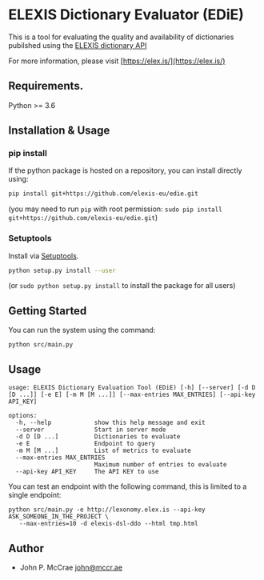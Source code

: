 # ELEXIS Dictionary Evaluator (EDiE)

This is a tool for evaluating the quality and availability of dictionaries
pubilshed using the [ELEXIS dictionary API](https://elexis-eu.github.io/elexis-rest/elexis.html)

For more information, please visit [https://elex.is/](https://elex.is/)

## Requirements.

Python >= 3.6

## Installation & Usage
### pip install

If the python package is hosted on a repository, you can install directly using:

```sh
pip install git+https://github.com/elexis-eu/edie.git
```
(you may need to run `pip` with root permission: `sudo pip install git+https://github.com/elexis-eu/edie.git`)

### Setuptools

Install via [Setuptools](http://pypi.python.org/pypi/setuptools).

```sh
python setup.py install --user
```
(or `sudo python setup.py install` to install the package for all users)

## Getting Started

You can run the system using the command:

    python src/main.py

## Usage

```
usage: ELEXIS Dictionary Evaluation Tool (EDiE) [-h] [--server] [-d D [D ...]] [-e E] [-m M [M ...]] [--max-entries MAX_ENTRIES] [--api-key API_KEY]

options:
  -h, --help            show this help message and exit
  --server              Start in server mode
  -d D [D ...]          Dictionaries to evaluate
  -e E                  Endpoint to query
  -m M [M ...]          List of metrics to evaluate
  --max-entries MAX_ENTRIES
                        Maximum number of entries to evaluate
  --api-key API_KEY     The API KEY to use
```

You can test an endpoint with the following command, this is limited to a single
endpoint:

```
python src/main.py -e http://lexonomy.elex.is --api-key ASK_SOMEONE_IN_THE_PROJECT \
   --max-entries=10 -d elexis-dsl-ddo --html tmp.html
```

## Author

* John P. McCrae <john@mccr.ae>
